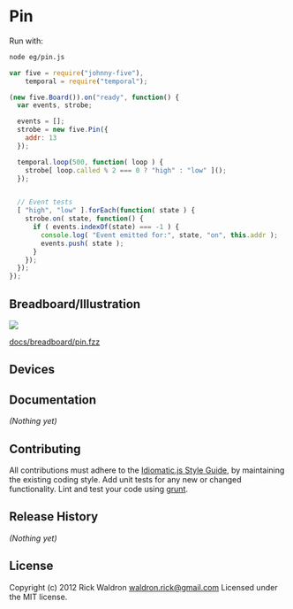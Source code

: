 # Pin

Run with:
```bash
node eg/pin.js
```


```javascript
var five = require("johnny-five"),
    temporal = require("temporal");

(new five.Board()).on("ready", function() {
  var events, strobe;

  events = [];
  strobe = new five.Pin({
    addr: 13
  });

  temporal.loop(500, function( loop ) {
    strobe[ loop.called % 2 === 0 ? "high" : "low" ]();
  });


  // Event tests
  [ "high", "low" ].forEach(function( state ) {
    strobe.on( state, function() {
      if ( events.indexOf(state) === -1 ) {
        console.log( "Event emitted for:", state, "on", this.addr );
        events.push( state );
      }
    });
  });
});

```

## Breadboard/Illustration

<img src="https://raw.github.com/rwldrn/johnny-five/master/docs/breadboard/pin.png">

[docs/breadboard/pin.fzz](https://github.com/rwldrn/johnny-five/blob/master/docs/breadboard/pin.fzz)



## Devices




## Documentation

_(Nothing yet)_









## Contributing
All contributions must adhere to the [Idiomatic.js Style Guide](https://github.com/rwldrn/idiomatic.js),
by maintaining the existing coding style. Add unit tests for any new or changed functionality. Lint and test your code using [grunt](https://github.com/cowboy/grunt).

## Release History
_(Nothing yet)_

## License
Copyright (c) 2012 Rick Waldron <waldron.rick@gmail.com>
Licensed under the MIT license.
